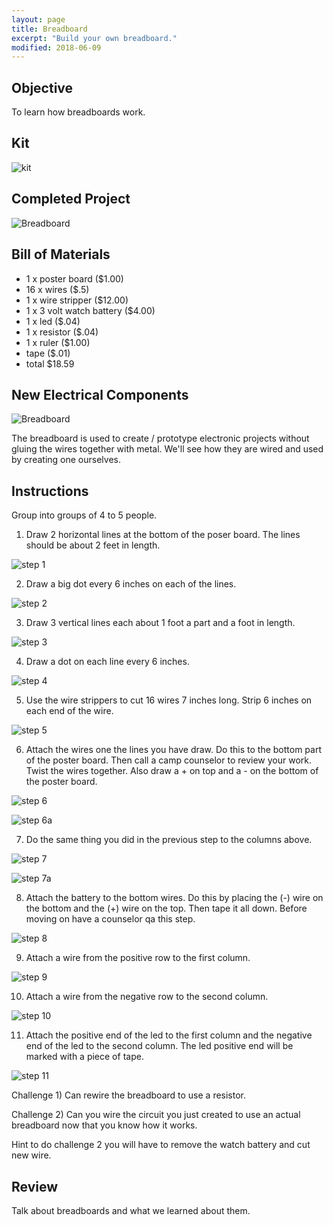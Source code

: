 ```yaml
---
layout: page
title: Breadboard
excerpt: "Build your own breadboard."
modified: 2018-06-09
---
```


## Objective

To learn how breadboards work.

## Kit

![kit](/images/summer-camp/day-1/breadboard/kit.jpg)


## Completed Project

![Breadboard](/images/summer-camp/day-1/breadboard/completed.jpg)

## Bill of Materials 

- 1 x poster board ($1.00)
- 16 x wires ($.5)
- 1 x wire stripper ($12.00)
- 1 x 3 volt watch battery ($4.00)
- 1 x led ($.04)
- 1 x resistor ($.04)
- 1 x ruler ($1.00)
- tape ($.01)
- total $18.59

## New Electrical Components 

![Breadboard](/images/summer-camp/day-1/breadboard/breadboard.jpg)

The breadboard is used to create / prototype electronic projects without gluing the wires together with metal.  We'll see how they are wired and used by creating one ourselves.

## Instructions

Group into groups of 4 to 5 people.  

1) Draw 2 horizontal lines at the bottom of the poser board.  The lines should be about 2 feet in length.

![step 1](/images/summer-camp/day-1/breadboard/step_1.jpg)

2) Draw a big dot every 6 inches on each of the lines.

![step 2](/images/summer-camp/day-1/breadboard/step_2.jpg)

3) Draw 3 vertical lines each about 1 foot a part and a foot in length.
 
![step 3](/images/summer-camp/day-1/breadboard/step_3.jpg)

4) Draw a dot on each line every 6 inches.

![step 4](/images/summer-camp/day-1/breadboard/step_4.jpg)

5) Use the wire strippers to cut 16 wires 7 inches long.  Strip 6 inches on each end of the wire.

![step 5](/images/summer-camp/day-1/breadboard/step_5.jpg)

6) Attach the wires one the lines you have draw. Do this to the bottom part of the poster board.  Then call a camp counselor to review your work.  Twist the wires together.  Also draw a + on top and a - on the bottom of the poster board.

![step 6](/images/summer-camp/day-1/breadboard/step_6.jpg)

![step 6a](/images/summer-camp/day-1/breadboard/step_6a.jpg)

7) Do the same thing you did in the previous step to the columns above.

![step 7](/images/summer-camp/day-1/breadboard/step_7.jpg)

![step 7a](/images/summer-camp/day-1/breadboard/step_7a.jpg)

8) Attach the battery to the bottom wires.  Do this by placing the (-) wire on the bottom and the (+) wire on the top.  Then tape it all down.  Before moving on have a counselor qa this step.

![step 8](/images/summer-camp/day-1/breadboard/step_8.jpg)

9) Attach a wire from the positive row to the first column.

![step 9](/images/summer-camp/day-1/breadboard/step_9.jpg)

10) Attach a wire from the negative row  to the second column.

![step 10](/images/summer-camp/day-1/breadboard/step_10.jpg)

11) Attach the positive end of the led to the first column and the negative end of the led to the second column.  The led positive end will be marked with a piece of tape.

![step 11](/images/summer-camp/day-1/breadboard/step_11.jpg)

Challenge 1) Can rewire the breadboard to use a resistor.

Challenge 2) Can you wire the circuit you just created to use an actual breadboard now that you know how it works.  

Hint to do challenge 2 you will have to remove the watch battery and cut new wire.

## Review

Talk about breadboards and what we learned about them.

